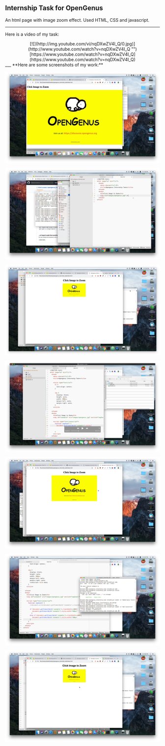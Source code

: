 ## Internship Task for OpenGenus

An html page with image zoom effect.
Used HTML, CSS and javascript.
___
Here is a video of my task:
<center>
[![](http://img.youtube.com/vi/nqDXwZV4I_Q/0.jpg)](http://www.youtube.com/watch?v=nqDXwZV4I_Q "")
[https://www.youtube.com/watch?v=nqDXwZV4I_Q](https://www.youtube.com/watch?v=nqDXwZV4I_Q)
</center>
___
**Here are some screenshots of my work:**

![Screenshot 1](/screenshots/ss-1.png)

![Screenshot 2](/screenshots/ss-2.png)

![Screenshot 3](/screenshots/ss-3.png)

![Screenshot 4](/screenshots/ss-4.png)

![Screenshot 5](/screenshots/ss-5.png)

![Screenshot 6](/screenshots/ss-6.png)

![Screenshot 7](/screenshots/ss-7.png)
